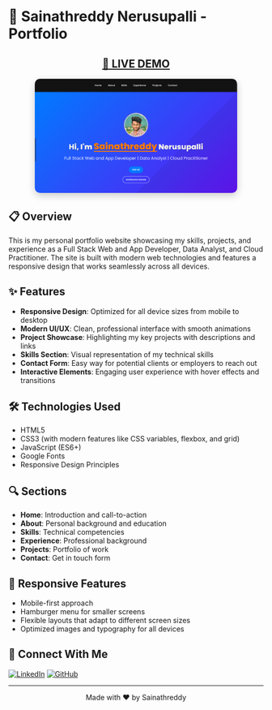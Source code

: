 # 🚀 Sainathreddy Nerusupalli - Portfolio

<div align="center">
  <h2>
    <a href="https://sainath-666.github.io/Portfolio/" target="_blank" rel="noopener noreferrer">
      🔗 LIVE DEMO
    </a>
  </h2>

  <img src="Preview.png" alt="Portfolio Preview" width="400px" style="border-radius: 10px; box-shadow: 0 5px 15px rgba(0,0,0,0.2);" />
</div>

## 📋 Overview

This is my personal portfolio website showcasing my skills, projects, and experience as a Full Stack Web and App Developer, Data Analyst, and Cloud Practitioner. The site is built with modern web technologies and features a responsive design that works seamlessly across all devices.

## ✨ Features

- **Responsive Design**: Optimized for all device sizes from mobile to desktop
- **Modern UI/UX**: Clean, professional interface with smooth animations
- **Project Showcase**: Highlighting my key projects with descriptions and links
- **Skills Section**: Visual representation of my technical skills
- **Contact Form**: Easy way for potential clients or employers to reach out
- **Interactive Elements**: Engaging user experience with hover effects and transitions

## 🛠️ Technologies Used

- HTML5
- CSS3 (with modern features like CSS variables, flexbox, and grid)
- JavaScript (ES6+)
- Google Fonts
- Responsive Design Principles

## 🔍 Sections

- **Home**: Introduction and call-to-action
- **About**: Personal background and education
- **Skills**: Technical competencies
- **Experience**: Professional background
- **Projects**: Portfolio of work
- **Contact**: Get in touch form

## 📱 Responsive Features

- Mobile-first approach
- Hamburger menu for smaller screens
- Flexible layouts that adapt to different screen sizes
- Optimized images and typography for all devices

## 🔗 Connect With Me

[![LinkedIn](https://img.shields.io/badge/LinkedIn-0077B5?style=for-the-badge&logo=linkedin&logoColor=white)](https://www.linkedin.com/in/sainath666)
[![GitHub](https://img.shields.io/badge/GitHub-100000?style=for-the-badge&logo=github&logoColor=white)](https://github.com/sainath-666)

---

<div align="center">
  <p>Made with ❤️ by Sainathreddy</p>
</div>
